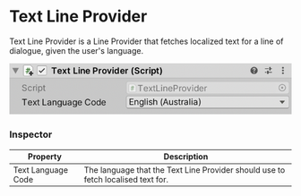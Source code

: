 # Text Line Provider

Text Line Provider is a Line Provider that fetches localized text for a line of dialogue, given the user's language.

![A Text Line Provider](../../../.gitbook/assets/text-line-provider.png)

### Inspector

|Property|Description|
|---|---|
|Text Language Code|The language that the Text Line Provider should use to fetch localised text for.|